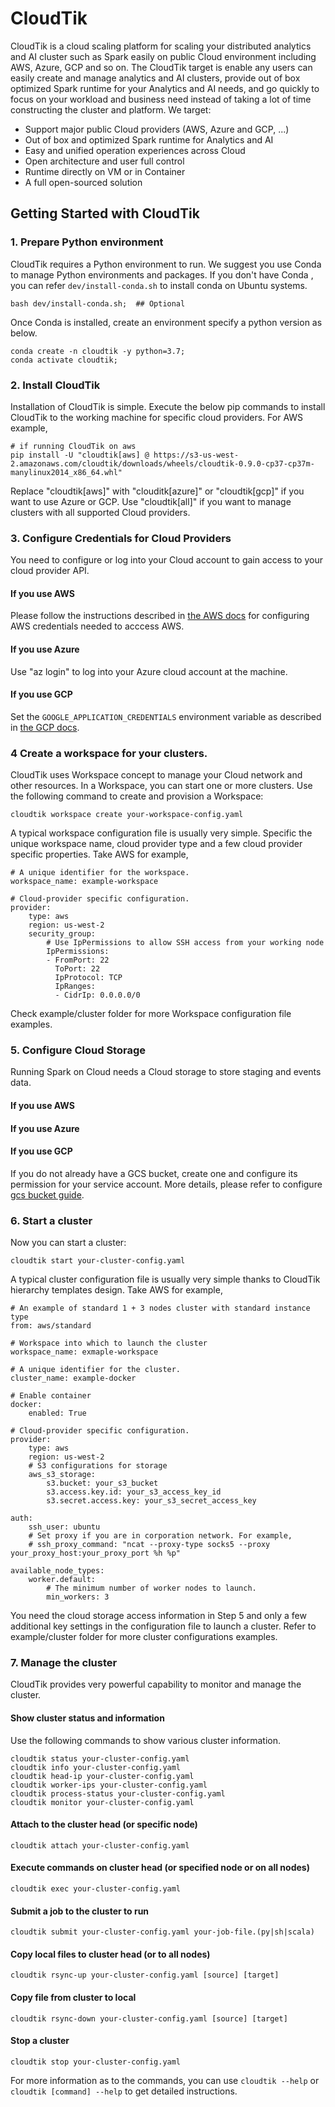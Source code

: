 # CloudTik

CloudTik is a cloud scaling platform for scaling your distributed analytics and AI cluster such as Spark easily
on public Cloud environment including AWS, Azure, GCP and so on. The CloudTik target is enable any users can
easily create and manage analytics and AI clusters, provide out of box optimized Spark runtime for
your Analytics and AI needs, and go quickly to focus on your workload and business need instead
of taking a lot of time constructing the cluster and platform. We target:
- Support major public Cloud providers (AWS, Azure and GCP, ...)
- Out of box and optimized Spark runtime for Analytics and AI
- Easy and unified operation experiences across Cloud
- Open architecture and user full control
- Runtime directly on VM or in Container
- A full open-sourced solution

## Getting Started with CloudTik
### 1. Prepare Python environment
CloudTik requires a Python environment to run. We suggest you use Conda to manage Python environments and packages. If you don't have Conda , you can refer ```dev/install-conda.sh``` to install conda on Ubuntu systems. 
```
bash dev/install-conda.sh;  ## Optional
```
Once Conda is installed, create an environment specify a python version as below.
```
conda create -n cloudtik -y python=3.7;
conda activate cloudtik;
```
### 2. Install CloudTik
Installation of CloudTik is simple. Execute the below pip commands to install CloudTik to the working machine
for specific cloud providers. For AWS example,

```
# if running CloudTik on aws
pip install -U "cloudtik[aws] @ https://s3-us-west-2.amazonaws.com/cloudtik/downloads/wheels/cloudtik-0.9.0-cp37-cp37m-manylinux2014_x86_64.whl"
```
Replace "cloudtik[aws]" with "clouditk[azure]" or "cloudtik[gcp]" if you want to use Azure or GCP.
Use "cloudtik[all]" if you want to manage clusters with all supported Cloud providers.

### 3. Configure Credentials for Cloud Providers
You need to configure or log into your Cloud account to gain access to your cloud provider API.
#### If you use AWS
Please follow the instructions described in [the AWS docs](https://boto3.amazonaws.com/v1/documentation/api/latest/guide/configuration.html) for configuring AWS credentials needed to acccess AWS.
#### If you use Azure
Use "az login" to log into your Azure cloud account at the machine.
#### If you use GCP
Set the `GOOGLE_APPLICATION_CREDENTIALS` environment variable as described in [the GCP docs](https://cloud.google.com/docs/authentication/getting-started).

### 4 Create a workspace for your clusters.
CloudTik uses Workspace concept to manage your Cloud network and other resources. In a Workspace, you can start one or more clusters.
Use the following command to create and provision a Workspace:

```
cloudtik workspace create your-workspace-config.yaml
```
A typical workspace configuration file is usually very simple. Specific the unique workspace name, cloud provider type
and a few cloud provider specific properties. Take AWS for example,
```
# A unique identifier for the workspace.
workspace_name: example-workspace

# Cloud-provider specific configuration.
provider:
    type: aws
    region: us-west-2
    security_group:
        # Use IpPermissions to allow SSH access from your working node
        IpPermissions:
        - FromPort: 22
          ToPort: 22
          IpProtocol: TCP
          IpRanges:
          - CidrIp: 0.0.0.0/0
```
Check example/cluster folder for more Workspace configuration file examples.

### 5. Configure Cloud Storage
Running Spark on Cloud needs a Cloud storage to store staging and events data.
#### If you use AWS
#### If you use Azure
#### If you use GCP
If you do not already have a GCS bucket, create one and configure its permission for your service account.
More details, please refer to configure [gcs bucket guide](./docs/source/configure-gcs-bucket.md).

### 6. Start a cluster
Now you can start a cluster:
```
cloudtik start your-cluster-config.yaml
```
A typical cluster configuration file is usually very simple thanks to CloudTik hierarchy templates design. Take AWS
for example,
```
# An example of standard 1 + 3 nodes cluster with standard instance type
from: aws/standard

# Workspace into which to launch the cluster
workspace_name: exmaple-workspace

# A unique identifier for the cluster.
cluster_name: example-docker

# Enable container
docker:
    enabled: True

# Cloud-provider specific configuration.
provider:
    type: aws
    region: us-west-2
    # S3 configurations for storage
    aws_s3_storage:
        s3.bucket: your_s3_bucket
        s3.access.key.id: your_s3_access_key_id
        s3.secret.access.key: your_s3_secret_access_key

auth:
    ssh_user: ubuntu
    # Set proxy if you are in corporation network. For example,
    # ssh_proxy_command: "ncat --proxy-type socks5 --proxy your_proxy_host:your_proxy_port %h %p"

available_node_types:
    worker.default:
        # The minimum number of worker nodes to launch.
        min_workers: 3
```
You need the cloud storage access information in Step 5 and only a few additional key settings in the configuration file to launch a cluster.
Refer to example/cluster folder for more cluster configurations examples.

### 7. Manage the cluster
CloudTik provides very powerful capability to monitor and manage the cluster.

#### Show cluster status and information
Use the following commands to show various cluster information.
```
cloudtik status your-cluster-config.yaml
cloudtik info your-cluster-config.yaml
cloudtik head-ip your-cluster-config.yaml
cloudtik worker-ips your-cluster-config.yaml
cloudtik process-status your-cluster-config.yaml
cloudtik monitor your-cluster-config.yaml
```
#### Attach to the cluster head (or specific node)
```
cloudtik attach your-cluster-config.yaml
```
#### Execute commands on cluster head (or specified node or on all nodes)
```
cloudtik exec your-cluster-config.yaml
```
#### Submit a job to the cluster to run
```
cloudtik submit your-cluster-config.yaml your-job-file.(py|sh|scala)
```
#### Copy local files to cluster head (or to all nodes)
```
cloudtik rsync-up your-cluster-config.yaml [source] [target]
```
#### Copy file from cluster to local
```
cloudtik rsync-down your-cluster-config.yaml [source] [target]
```
#### Stop a cluster
```
cloudtik stop your-cluster-config.yaml
```
For more information as to the commands, you can use `cloudtik --help` or `cloudtik [command] --help` to get detailed instructions.
